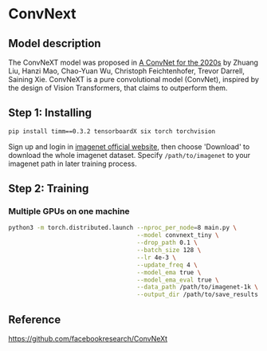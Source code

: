 # ConvNext

## Model description
The ConvNeXT model was proposed in [A ConvNet for the 2020s](https://arxiv.org/abs/2201.03545) by Zhuang Liu, Hanzi Mao, Chao-Yuan Wu, Christoph Feichtenhofer, Trevor Darrell, Saining Xie. ConvNeXT is a pure convolutional model (ConvNet), inspired by the design of Vision Transformers, that claims to outperform them.

## Step 1: Installing
```bash
pip install timm==0.3.2 tensorboardX six torch torchvision
```

Sign up and login in [imagenet official website](https://www.image-net.org/index.php), then choose 'Download' to download the whole imagenet dataset. Specify `/path/to/imagenet` to your imagenet path in later training process.


## Step 2: Training
### Multiple GPUs on one machine
```bash
python3 -m torch.distributed.launch --nproc_per_node=8 main.py \
                                    --model convnext_tiny \
                                    --drop_path 0.1 \
                                    --batch_size 128 \
                                    --lr 4e-3 \
                                    --update_freq 4 \
                                    --model_ema true \
                                    --model_ema_eval true \
                                    --data_path /path/to/imagenet-1k \
                                    --output_dir /path/to/save_results
```

## Reference
https://github.com/facebookresearch/ConvNeXt
